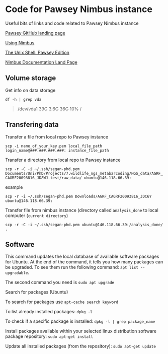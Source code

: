 # Code for Pawsey Nimbus instance

Useful bits of links and code related to Pawsey Nimbus instance

[Pawsey GitHub landing page](https://pawseysc.github.io/training.html)

[Using Nimbus](https://pawseysc.github.io/using-nimbus/)

[The Unix Shell: Pawsey Edition](https://pawseysc.github.io/shell-hpc/)

[Nimbus Documentation Land Page](https://support.pawsey.org.au/documentation/display/US/Nimbus+Documentation+Landing+Page)

## Volume storage

Get info on data storage

```
df -h | grep vda
```
> /dev/vda1        39G  3.6G   36G  10% /

## Transfering data

Transfer a file from local repo to Pawsey instance

`scp -i name_of_your_key.pem local_file_path login_name@###.###.###.###: instance_file_path`

Transfer a directory from local repo to Pawsey instance

`scp -r -C -i ~/.ssh/segan-phd.pem Documents/Uni/PhD/Projects/7.wildlife_ngs_metabarcoding/NGS_data/AGRF_CAGRF20093816_JD8WJ-test/raw_data/ ubuntu@146.118.66.39:`

example

`scp -r -i ~/.ssh/segan-phd.pem Downloads/AGRF_CAGRF20093816_JDC6Y ubuntu@146.118.66.39:`

Transfer file from nimbus instance (directory called `analysis_done` to local computer (`current directory`)

`scp -r -C -i ~/.ssh/segan-phd.pem ubuntu@146.118.66.39:/analysis_done/ .`


## Software

This command updates the local database of available software packages for Ubuntu. At the end of the command, it tells you how many packages can be upgraded. To see them run the following command: `apt list --upgradable`.

The second command you need is `sudo apt upgrade`

Search for packages (Ubuntu)

To search for packages use
`apt-cache search keyword`

To list already installed packages:
`dpkg -l`

To check if a specific package is installed:
`dpkg -l | grep package_name`

Install packages available within your selected linux distribution software package repository:
`sudo apt-get install`

Update all installed packages (from the repository):
`sudo apt-get update`
